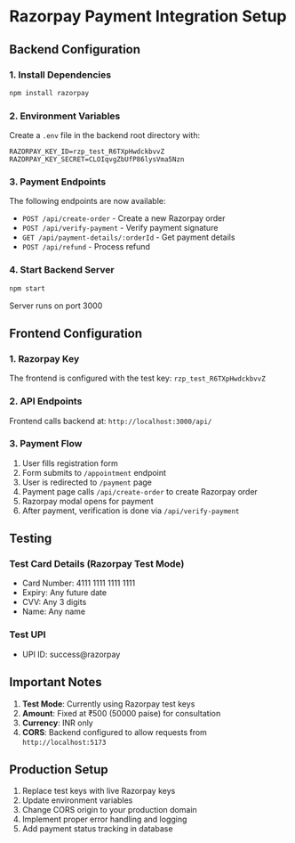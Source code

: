 # Razorpay Payment Integration Setup

## Backend Configuration

### 1. Install Dependencies
```bash
npm install razorpay
```

### 2. Environment Variables
Create a `.env` file in the backend root directory with:
```env
RAZORPAY_KEY_ID=rzp_test_R6TXpHwdckbvvZ
RAZORPAY_KEY_SECRET=CLOIqvgZbUfP86lysVma5Nzn
```

### 3. Payment Endpoints
The following endpoints are now available:

- `POST /api/create-order` - Create a new Razorpay order
- `POST /api/verify-payment` - Verify payment signature
- `GET /api/payment-details/:orderId` - Get payment details
- `POST /api/refund` - Process refund

### 4. Start Backend Server
```bash
npm start
```
Server runs on port 3000

## Frontend Configuration

### 1. Razorpay Key
The frontend is configured with the test key: `rzp_test_R6TXpHwdckbvvZ`

### 2. API Endpoints
Frontend calls backend at: `http://localhost:3000/api/`

### 3. Payment Flow
1. User fills registration form
2. Form submits to `/appointment` endpoint
3. User is redirected to `/payment` page
4. Payment page calls `/api/create-order` to create Razorpay order
5. Razorpay modal opens for payment
6. After payment, verification is done via `/api/verify-payment`

## Testing

### Test Card Details (Razorpay Test Mode)
- Card Number: 4111 1111 1111 1111
- Expiry: Any future date
- CVV: Any 3 digits
- Name: Any name

### Test UPI
- UPI ID: success@razorpay

## Important Notes

1. **Test Mode**: Currently using Razorpay test keys
2. **Amount**: Fixed at ₹500 (50000 paise) for consultation
3. **Currency**: INR only
4. **CORS**: Backend configured to allow requests from `http://localhost:5173`

## Production Setup

1. Replace test keys with live Razorpay keys
2. Update environment variables
3. Change CORS origin to your production domain
4. Implement proper error handling and logging
5. Add payment status tracking in database
